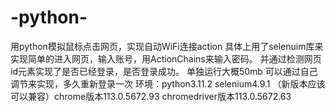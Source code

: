 # -python-
用python模拟鼠标点击网页，实现自动WiFi连接action
具体上用了selenuim库来实现简单的进入网页，输入账号，用ActionChains来输入密码。
并通过检测网页id元素实现了是否已经登录，是否登录成功。
单独运行大概50mb
可以通过自己调节来实现，多久重新登录一次
环境：python3.11.2 selenium4.9.1 （新版本应该可以兼容）chrome版本113.0.5672.93 chromedriver版本113.0.5672.63


